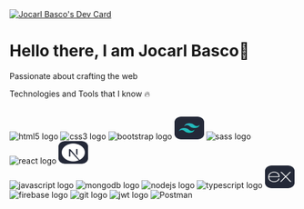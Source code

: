 
<div class="grid grid-cols-2 gap-4 justify-center items-center">
   <a href="https://app.daily.dev/CodeMix24"><img src="https://api.daily.dev/devcards/f14c4d8bcf5f496b90d67da77c16a632.png?r=l8i" width="400" alt="Jocarl Basco's Dev Card" class='mx-auto' /></a>
   <div class="">
      <h1 class='font-bold text-4xl text-red-600'> Hello there, I am Jocarl Basco👋 </h1>
      <p class='text-2xl font-semibold mt-4'>Passionate about crafting the web</p>
      <p class='text-xl font-bold mt-4'>Technologies and Tools that I know 🔥</p>
      <br />
      <div class='flex gap-4'>
         <img src="https://cdn.jsdelivr.net/gh/devicons/devicon/icons/html5/html5-original.svg" height="40" width="52" alt="html5 logo"  />
         <img src="https://cdn.jsdelivr.net/gh/devicons/devicon/icons/css3/css3-original.svg" height="40" width="52" alt="css3 logo"  />
         <img src="https://cdn.jsdelivr.net/gh/devicons/devicon/icons/bootstrap/bootstrap-original.svg" height="40" width="52" alt="bootstrap logo"  />
         <img src="https://raw.githubusercontent.com/tandpfun/skill-icons/main/icons/TailwindCSS-Dark.svg" height="40" width="52" alt="tailwindcss logo"  />
         <img src="https://cdn.jsdelivr.net/gh/devicons/devicon/icons/sass/sass-original.svg" height="40" width="52" alt="sass logo"  />
         <img src="https://cdn.jsdelivr.net/gh/devicons/devicon/icons/react/react-original.svg" height="40" width="52" alt="react logo"  />
         <img src="https://raw.githubusercontent.com/tandpfun/skill-icons/main/icons/NextJS-Dark.svg" height="40" width="52" alt="nextjs logo"  />
      </div>
      <div class='flex gap-4 mt-4'>
         <img src="https://cdn.jsdelivr.net/gh/devicons/devicon/icons/javascript/javascript-original.svg" height="40" width="52" alt="javascript logo"  />
         <img src="https://cdn.jsdelivr.net/gh/devicons/devicon/icons/mongodb/mongodb-original.svg" height="40" width="52" alt="mongodb logo"  />
         <img src="https://cdn.jsdelivr.net/gh/devicons/devicon/icons/nodejs/nodejs-original.svg" height="40" width="52" alt="nodejs logo"  />
         <img src="https://cdn.jsdelivr.net/gh/devicons/devicon/icons/typescript/typescript-original.svg" height="40" width="52" alt="typescript logo"  />
         <img src="https://raw.githubusercontent.com/tandpfun/skill-icons/main/icons/ExpressJS-Dark.svg" height="40" width="52" alt="express logo"  />  
      </div>
      <div class='flex gap-4 mt-4'>
         <img src="https://cdn.jsdelivr.net/gh/devicons/devicon/icons/firebase/firebase-plain.svg" height="40" width="52" alt="firebase logo"  />
         <img src="https://cdn.jsdelivr.net/gh/devicons/devicon/icons/git/git-original.svg" height="40" width="52" alt="git logo"  />
         <img src="https://jwt.io/img/icon.svg" height="40" width="52" alt="jwt logo"  />
         <img src="https://user-images.githubusercontent.com/25181517/192109061-e138ca71-337c-4019-8d42-4792fdaa7128.png" height='40' width='52' alt="Postman" title="Postman"/>
      </div>

   </div>
</div>
<!--
**CodeMix24/CodeMix24** is a ✨ _special_ ✨ repository because its `README.md` (this file) appears on your GitHub profile.

Here are some ideas to get you started:

- 🔭 I’m currently working on ...
- 🌱 I’m currently learning ...
- 👯 I’m looking to collaborate on ...
- 🤔 I’m looking for help with ...
- 💬 Ask me about ...
- 📫 How to reach me: ...
- 😄 Pronouns: ...
- ⚡ Fun fact: ...
-->
